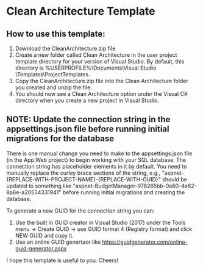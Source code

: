 # Clean Architecture Template
## How to use this template:
1. Download the CleanArchitecture.zip file
2. Create a new folder called Clean Architecture in the user project template directory for your version of Visual Studio. By default, this directory is %USERPROFILE%\Documents\Visual Studio <version>\Templates\ProjectTemplates.
3. Copy the CleanArchitecture.zip file into the Clean Architecture folder you created and unzip the file.
4. You should now see a Clean Architecture option under the Visual C# directory when you create a new project in Visual Studio.
  
## NOTE: Update the connection string in the appsettings.json file before running initial migrations for the database
There is one manual change you need to make to the appsettings.json file (in the App.Web project) to begin working with your SQL database. The connection string has placeholder elements in it by default. You need to manually replace the curley brace sections of the string, e.g., "aspnet-{REPLACE-WITH-PROJECT-NAME}-{REPLACE-WITH-GUID}" should be updated to something like "aspnet-BudgetManager-978265bb-0a60-4e62-8a6e-a20534331941" before running initial migrations and creating the database. 

To generate a new GUID for the connection string you can:
1. Use the built in GUID creator in Visual Studio (2017) under the Tools menu -> Create GUID -> use GUID format 4 (Registry format) and click NEW GUID and copy it.
2. Use an online GUID genertaor like https://guidgenerator.com/online-guid-generator.aspx

I hope this template is useful to you. Cheers!
